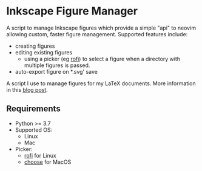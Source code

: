 # Inkscape Figure Manager

A script to manage Inkscape figures which provide a simple "api" to neovim
allowing custom, faster figure management. Supported features include:

- creating figures
- editing existing figures
  - using a picker (eg [rofi](https://github.com/davatorium/rofi)) to select a
    figure when a directory with multiple figures is passed.
- auto-export figure on  *.svg' save

A script I use to manage figures for my LaTeX documents.
More information in this [blog post](https://castel.dev/post/lecture-notes-2/).

## Requirements

- Python >= 3.7
- Supported OS:
  - Linux
  - Mac
- Picker:
  - [rofi](https://github.com/davatorium/rofi) for Linux
  - [choose](https://github.com/chipsenkbeil/choose) for MacOS
